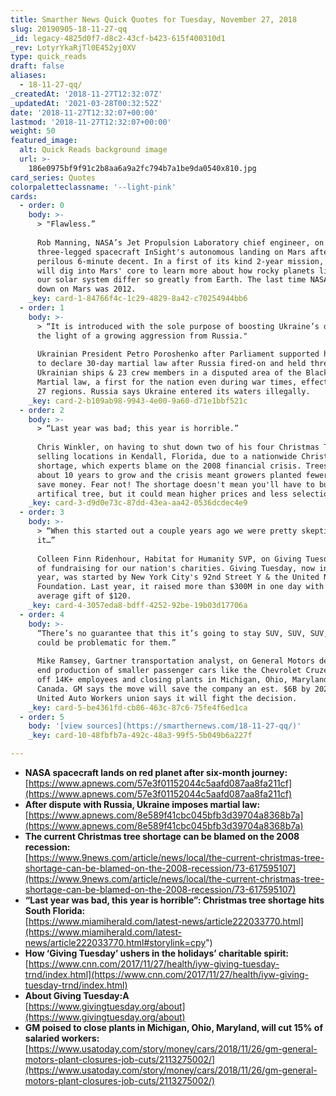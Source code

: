 ```yaml
---
title: Smarther News Quick Quotes for Tuesday, November 27, 2018
slug: 20190905-18-11-27-qq
_id: legacy-4825d0f7-d8c2-43cf-b423-615f400310d1
_rev: LotyrYkaRjTl0E452yj0XV
type: quick_reads
draft: false
aliases:
  - 18-11-27-qq/
_createdAt: '2018-11-27T12:32:07Z'
_updatedAt: '2021-03-28T00:32:52Z'
date: '2018-11-27T12:32:07+00:00'
lastmod: '2018-11-27T12:32:07+00:00'
weight: 50
featured_image:
  alt: Quick Reads background image
  url: >-
    186e0975bf9f91c2b8aa6a9a2fc794b7a1be9da0540x810.jpg
card_series: Quotes
colorpaletteclassname: '--light-pink'
cards:
  - order: 0
    body: >-
      > "Flawless.”  
        
      Rob Manning, NASA’s Jet Propulsion Laboratory chief engineer, on
      three-legged spacecraft InSight's autonomous landing on Mars after a
      perilous 6-minute decent. In a first of its kind 2-year mission, the probe
      will dig into Mars' core to learn more about how rocky planets like it in
      our solar system differ so greatly from Earth. The last time NASA touched
      down on Mars was 2012.
    _key: card-1-84766f4c-1c29-4829-8a42-c70254944bb6
  - order: 1
    body: >-
      > “It is introduced with the sole purpose of boosting Ukraine’s defense in
      the light of a growing aggression from Russia."  
        
      Ukrainian President Petro Poroshenko after Parliament supported his plan
      to declare 30-day martial law after Russia fired-on and held three
      Ukrainian ships & 23 crew members in a disputed area of the Black Sea.
      Martial law, a first for the nation even during war times, effects 10 of
      27 regions. Russia says Ukraine entered its waters illegally.
    _key: card-2-b109ab98-9943-4e00-9a60-d71e1bbf521c
  - order: 2
    body: >-
      > “Last year was bad; this year is horrible.”  
        
      Chris Winkler, on having to shut down two of his four Christmas Tree
      selling locations in Kendall, Florida, due to a nationwide Christmas Tree
      shortage, which experts blame on the 2008 financial crisis. Trees take
      about 10 years to grow and the crisis meant growers planted fewer trees to
      save money. Fear not! The shortage doesn't mean you'll have to buy an
      artifical tree, but it could mean higher prices and less selection.
    _key: card-3-d9d0e73c-87dd-43ea-aa42-0536dcdec4e9
  - order: 3
    body: >-
      > “When this started out a couple years ago we were pretty skeptical about
      it…”  
        
      Colleen Finn Ridenhour, Habitat for Humanity SVP, on Giving Tuesday, a day
      of fundraising for our nation's charities. Giving Tuesday, now in its 7th
      year, was started by New York City's 92nd Street Y & the United Nations
      Foundation. Last year, it raised more than $300M in one day with an
      average gift of $120.
    _key: card-4-3057eda8-bdff-4252-92be-19b03d17706a
  - order: 4
    body: >-
      “There’s no guarantee that this it’s going to stay SUV, SUV, SUV, SUV. …it
      could be problematic for them.”  
        
      Mike Ramsey, Gartner transportation analyst, on General Motors decision to
      end production of smaller passenger cars like the Chevrolet Cruze, laying
      off 14K+ employees and closing plants in Michigan, Ohio, Maryland &
      Canada. GM says the move will save the company an est. $6B by 2020; The
      United Auto Workers union says it will fight the decision.
    _key: card-5-be4361fd-cb86-463c-87c6-75fe4f6ed1ca
  - order: 5
    body: '[view sources](https://smarthernews.com/18-11-27-qq/)'
    _key: card-10-48fbfb7a-492c-48a3-99f5-5b049b6a227f

---
```

* **NASA spacecraft lands on red planet after six-month journey:**  
[https://www.apnews.com/57e3f01152044c5aafd087aa8fa211cf](https://www.apnews.com/57e3f01152044c5aafd087aa8fa211cf)
* **After dispute with Russia, Ukraine imposes martial law:**  
[https://www.apnews.com/8e589f41cbc045bfb3d39704a8368b7a](https://www.apnews.com/8e589f41cbc045bfb3d39704a8368b7a)
* **The current Christmas tree shortage can be blamed on the 2008 recession:**  
[https://www.9news.com/article/news/local/the-current-christmas-tree-shortage-can-be-blamed-on-the-2008-recession/73-617595107](https://www.9news.com/article/news/local/the-current-christmas-tree-shortage-can-be-blamed-on-the-2008-recession/73-617595107)
* **“Last year was bad, this year is horrible”: Christmas tree shortage hits South Florida:**  
[https://www.miamiherald.com/latest-news/article222033770.html](https://www.miamiherald.com/latest-news/article222033770.html#storylink=cpy")
* **How ‘Giving Tuesday’ ushers in the holidays’ charitable spirit:**  
[https://www.cnn.com/2017/11/27/health/iyw-giving-tuesday-trnd/index.html](https://www.cnn.com/2017/11/27/health/iyw-giving-tuesday-trnd/index.html)
* **About Giving Tuesday:A**  
[https://www.givingtuesday.org/about](https://www.givingtuesday.org/about)
* **GM poised to close plants in Michigan, Ohio, Maryland, will cut 15% of salaried workers:**  
[https://www.usatoday.com/story/money/cars/2018/11/26/gm-general-motors-plant-closures-job-cuts/2113275002/](https://www.usatoday.com/story/money/cars/2018/11/26/gm-general-motors-plant-closures-job-cuts/2113275002/)